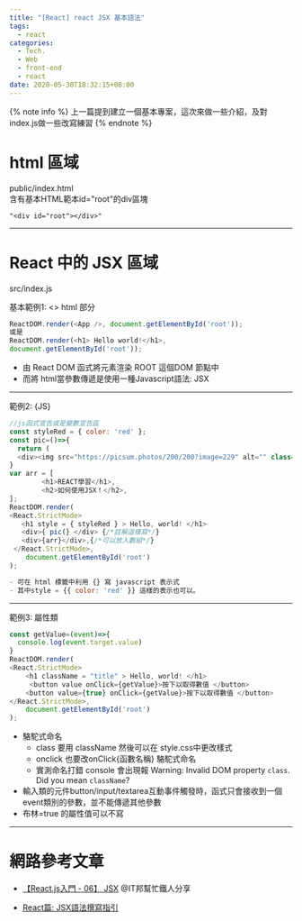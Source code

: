 ```yaml
---
title: "[React] react JSX 基本語法"
tags:
  - react
categories:
  - Tech.
  - Web
  - front-end
  - react
date: 2020-05-30T18:32:15+08:00
---
```


{% note info %} 上一篇提到建立一個基本專案，這次來做一些介紹，及對index.js做一些改寫練習 {% endnote %}


<!--more-->


# html 區域
public/index.html<br>
含有基本HTML範本id="root"的div區塊<br>
```
"<div id="root"></div>"
```
------------


# React 中的 JSX 區域
src/index.js


基本範例1: <> html 部分
```javascript
ReactDOM.render(<App />, document.getElementById('root'));
或是
ReactDOM.render(<h1> Hello world!</h1>,
document.getElementById('root'));
```
- 由 React DOM 函式將元素渲染 ROOT 這個DOM 節點中
- 而將 html當參數傳遞是使用一種Javascript語法: JSX


------------
範例2: {JS}

```javascript
//js函式宣告或是變數宣告區
const styleRed = { color: 'red' };
const pic=()=>{
  return (
  <div><img src="https://picsum.photos/200/200?image=229" alt="" class="circle-profile"/></div>);
}
var arr = [
        <h1>REACT學習</h1>,
        <h2>如何使用JSX！</h2>,
];
ReactDOM.render(
<React.StrictMode>
   <h1 style = { styleRed } > Hello, world! </h1>
   <div>{ pic(} </div> {/*註解這樣寫*/}
   <div>{arr}</div>,{/*可以放入數組*/}
 </React.StrictMode>,
    document.getElementById('root')
);

- 可在 html 標籤中利用 {} 寫 javascript 表示式
- 其中style = {{ color: 'red' }} 這樣的表示也可以。
```


------------
範例3: 屬性類
```javascript
const getValue=(event)=>{
  console.log(event.target.value)
}
ReactDOM.render(
<React.StrictMode>
    <h1 className = "title" > Hello, world! </h1>
	 <button value onClick={getValue}>按下以取得數值 </button>
    <button value={true} onClick={getValue}>按下以取得數值 </button>
</React.StrictMode>,
    document.getElementById('root')
);
```
- 駱駝式命名
	- class 要用 className 然後可以在 style.css中更改樣式
	- onclick 也要改onClick{函數名稱} 駱駝式命名
	- 實測命名打錯 console 會出現報 Warning: Invalid DOM property `class`. Did you mean `className`?
- 輸入類的元件button/input/textarea互動事件觸發時，函式只會接收到一個event類別的參數，並不能傳遞其他參數
- 布林=true 的屬性值可以不寫

------------





# 網路參考文章
- [【React.js入門 - 06】 JSX](https://ithelp.ithome.com.tw/articles/10216468 "【React.js入門 - 06】 JSX") @IT邦幫忙鐵人分享

- [React篇: JSX語法撰寫指引](https://eyesofkids.gitbooks.io/react-basic-zh-tw/content/day18_deeper_jsx/ "React篇: JSX語法撰寫指引")